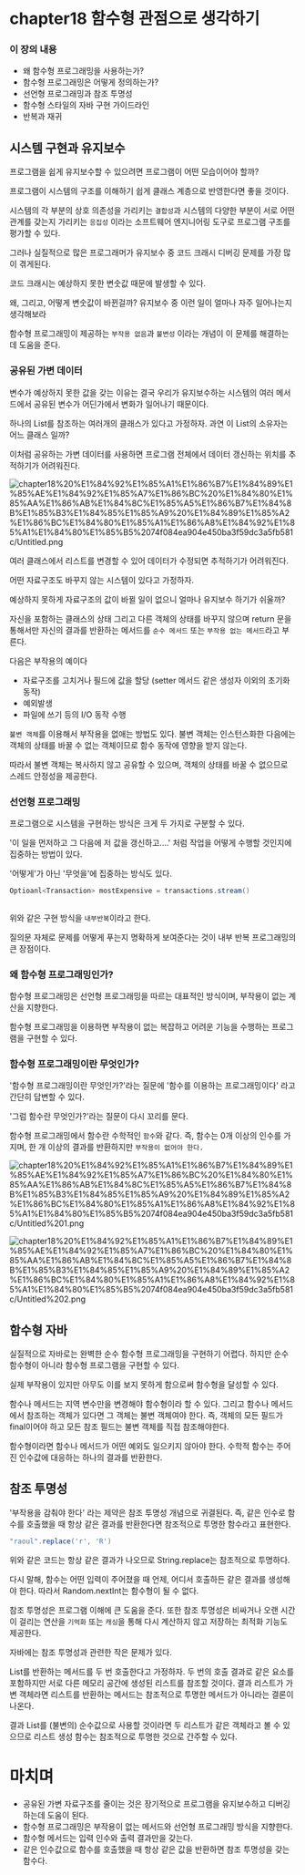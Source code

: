 # chapter18 함수형 관점으로 생각하기

### 이 장의 내용

- 왜 함수형 프로그래밍을 사용하는가?
- 함수형 프로그래밍은 어떻게 정의하는가?
- 선언형 프로그래밍과 참조 투명성
- 함수형 스타일의 자바 구현 가이드라인
- 반복과 재귀

## 시스템 구현과 유지보수

프로그램을 쉽게 유지보수할 수 있으려면 프로그램이 어떤 모습이어야 할까?

프로그램이 시스템의 구조를 이해하기 쉽게 클래스 계층으로 반영한다면 좋을 것이다.

시스템의 각 부분의 상호 의존성을 가리키는 `결합성`과 시스템의 다양한 부분이 서로 어떤 관계를 갖는지 가리키는 `응집성` 이라는 소프트웨어 엔지니어링 도구로 프로그램 구조를 평가할 수 있다.

그러나 실질적으로 많은 프로그래머가 유지보수 중 코드 크래시 디버깅 문제를 가장 많이 겪게된다.

코드 크래시는 예상하지 못한 변숫값 때문에 발생할 수 있다.

왜, 그리고, 어떻게 변숫값이 바뀐걸까? 유지보수 중 이런 일이 얼마나 자주 일어나는지 생각해보라

함수형 프로그래밍이 제공하는 `부작용 없음`과 `불변성` 이라는 개념이 이 문제를 해결하는 데 도움을 준다.

### 공유된 가변 데이터

변수가 예상하지 못한 값을 갖는 이유는 결국 우리가 유지보수하는 시스템의 여러 메서드에서 공유된 변수가 어딘가에서 변화가 일어나기 때문이다.

하나의 List를 참조하는 여러개의 클래스가 있다고 가정하자. 과연 이 List의 소유자는 어느 클래스 일까?

이처럼 공유하는 가변 데이터를 사용하면 프로그램 전체에서 데이터 갱신하는 위치를 추적하기가 어려워진다.

![chapter18%20%E1%84%92%E1%85%A1%E1%86%B7%E1%84%89%E1%85%AE%E1%84%92%E1%85%A7%E1%86%BC%20%E1%84%80%E1%85%AA%E1%86%AB%E1%84%8C%E1%85%A5%E1%86%B7%E1%84%8B%E1%85%B3%E1%84%85%E1%85%A9%20%E1%84%89%E1%85%A2%E1%86%BC%E1%84%80%E1%85%A1%E1%86%A8%E1%84%92%E1%85%A1%E1%84%80%E1%85%B5%2074f084ea904e450ba3f59dc3a5fb581c/Untitled.png](chapter18%20%E1%84%92%E1%85%A1%E1%86%B7%E1%84%89%E1%85%AE%E1%84%92%E1%85%A7%E1%86%BC%20%E1%84%80%E1%85%AA%E1%86%AB%E1%84%8C%E1%85%A5%E1%86%B7%E1%84%8B%E1%85%B3%E1%84%85%E1%85%A9%20%E1%84%89%E1%85%A2%E1%86%BC%E1%84%80%E1%85%A1%E1%86%A8%E1%84%92%E1%85%A1%E1%84%80%E1%85%B5%2074f084ea904e450ba3f59dc3a5fb581c/Untitled.png)

여러 클래스에서 리스트를 변경할 수 있어 데이터가 수정되면 추적하기가 어려워진다.

어떤 자료구조도 바꾸지 않는 시스템이 있다고 가정하자.

예상하지 못하게 자료구조의 값이 바뀔 일이 없으니 얼마나 유지보수 하기가 쉬울까?

자신을 포함하는 클래스의 상태 그리고 다른 객체의 상태를 바꾸지 않으며 return 문을 통해서만 자신의 결과를 반환하는 메서드를 `순수 메서드` 또는 `부작용 없는 메서드`라고 부른다.

다음은 부작용의 예이다

- 자료구조를 고치거나 필드에 값을 할당 (setter 메서드 같은 생성자 이외의 초기화 동작)
- 예외발생
- 파일에 쓰기 등의 I/O 동작 수행

`불변 객체`를 이용해서 부작용을 없애는 방법도 있다. 불변 객체는 인스턴스화한 다음에는 객체의 상태를 바꿀 수 없는 객체이므로 함수 동작에 영향을 받지 않는다.

따라서 불변 객체는 복사하지 않고 공유할 수 있으며, 객체의 상태를 바꿀 수 없으므로 스레드 안정성을 제공한다.

### 선언형 프로그래밍

프로그램으로 시스템을 구현하는 방식은 크게 두 가지로 구분할 수 있다.

'이 일을 먼저하고 그 다음에 저 값을 갱신하고....' 처럼 작업을 어떻게 수행할 것인지에 집중하는 방법이 있다.

'어떻게'가  아닌 '무엇을'에 집중하는 방식도 있다.

```java
Optioanl<Transaction> mostExpensive = transactions.stream()
																									.max(comparing(Transaction::getValue));
```

위와 같은 구현 방식을 `내부반복`이라고 한다.

질의문 자체로 문제를 어떻게 푸는지 명확하게 보여준다는 것이 내부 반복 프로그래밍의 큰 장점이다.

### 왜 함수형 프로그래밍인가?

함수형 프로그래밍은 선언형 프로그래밍을 따르는 대표적인 방식이며, 부작용이 없는 계산을 지향한다.

함수형 프로그래밍을 이용하면 부작용이 없는 복잡하고 어려운 기능을 수행하는 프로그램을 구현할 수 있다.

### 함수형 프로그래밍이란 무엇인가?

'함수형 프로그래밍이란 무엇인가?'라는 질문에 '함수를 이용하는 프로그래밍이다' 라고 간단히 답변할 수 있다.

'그럼 함수란 무엇인가?'라는 질문이 다시 꼬리를 문다.

함수형 프로그래밍에서 함수란 수학적인 `함수`와 같다. 즉, 함수는 0개 이상의 인수를 가지며, 한 개 이상의 결과를 반환하지만 `부작용이 없어야 한다.`

![chapter18%20%E1%84%92%E1%85%A1%E1%86%B7%E1%84%89%E1%85%AE%E1%84%92%E1%85%A7%E1%86%BC%20%E1%84%80%E1%85%AA%E1%86%AB%E1%84%8C%E1%85%A5%E1%86%B7%E1%84%8B%E1%85%B3%E1%84%85%E1%85%A9%20%E1%84%89%E1%85%A2%E1%86%BC%E1%84%80%E1%85%A1%E1%86%A8%E1%84%92%E1%85%A1%E1%84%80%E1%85%B5%2074f084ea904e450ba3f59dc3a5fb581c/Untitled%201.png](chapter18%20%E1%84%92%E1%85%A1%E1%86%B7%E1%84%89%E1%85%AE%E1%84%92%E1%85%A7%E1%86%BC%20%E1%84%80%E1%85%AA%E1%86%AB%E1%84%8C%E1%85%A5%E1%86%B7%E1%84%8B%E1%85%B3%E1%84%85%E1%85%A9%20%E1%84%89%E1%85%A2%E1%86%BC%E1%84%80%E1%85%A1%E1%86%A8%E1%84%92%E1%85%A1%E1%84%80%E1%85%B5%2074f084ea904e450ba3f59dc3a5fb581c/Untitled%201.png)

![chapter18%20%E1%84%92%E1%85%A1%E1%86%B7%E1%84%89%E1%85%AE%E1%84%92%E1%85%A7%E1%86%BC%20%E1%84%80%E1%85%AA%E1%86%AB%E1%84%8C%E1%85%A5%E1%86%B7%E1%84%8B%E1%85%B3%E1%84%85%E1%85%A9%20%E1%84%89%E1%85%A2%E1%86%BC%E1%84%80%E1%85%A1%E1%86%A8%E1%84%92%E1%85%A1%E1%84%80%E1%85%B5%2074f084ea904e450ba3f59dc3a5fb581c/Untitled%202.png](chapter18%20%E1%84%92%E1%85%A1%E1%86%B7%E1%84%89%E1%85%AE%E1%84%92%E1%85%A7%E1%86%BC%20%E1%84%80%E1%85%AA%E1%86%AB%E1%84%8C%E1%85%A5%E1%86%B7%E1%84%8B%E1%85%B3%E1%84%85%E1%85%A9%20%E1%84%89%E1%85%A2%E1%86%BC%E1%84%80%E1%85%A1%E1%86%A8%E1%84%92%E1%85%A1%E1%84%80%E1%85%B5%2074f084ea904e450ba3f59dc3a5fb581c/Untitled%202.png)

## 함수형 자바

실질적으로 자바로는 완벽한 순수 함수형 프로그래밍을 구현하기 어렵다. 하지만 순수 함수형이 아니라 함수형 프로그램을 구현할 수 있다.

실제 부작용이 있지만 아무도 이를 보지 못하게 함으로써 함수형을 달성할 수 있다.

함수나 메서드는 지역 변수만을 변경해야 함수형이라 할 수 있다. 그리고 함수나 메서드에서 참조하는 객체가 있다면 그 객체는 불변 객체여야 한다. 즉, 객체의 모든 필드가 final이어야 하고 모든 참조 필드는 불변 객체를 직접 참조해야한다.

함수형이라면 함수나 메서드가 어떤 예외도 일으키지 않아야 한다. 수학적 함수는 주어진 인수값에 대응하는 하나의 결과를 반환한다.

## 참조 투명성

'부작용을 감춰야 한다' 라는 제약은 참조 투명성 개념으로 귀결된다. 즉, 같은 인수로 함수를 호출했을 때 항상 같은 결과를 반환한다면 참조적으로 투명한 함수라고 표현한다.

```java
"raoul".replace('r', 'R')
```

위와 같은 코드는 항상 같은 결과가 나오므로 String.replace는 참조적으로 투명하다.

다시 말해, 함수는 어떤 입력이 주어졌을 때 언제, 어디서 호출하든 같은 결과를 생성해야 한다. 따라서 Random.nextInt는 함수형이 될 수 없다.

참조 투명성은 프로그램 이해에 큰 도움을 준다. 또한 참조 투명성은 비싸거나 오랜 시간이 걸리는 연산을 `기억화` 또는 `캐싱`을 통해 다시 계산하지 않고 저장하는 최적화 기능도 제공한다.

자바에는 참조 투명성과 관련한 작은 문제가 있다.

List를 반환하는 메서드를 두 번 호출한다고 가정하자. 두 번의 호출 결과로 같은 요소를 포함하지만 서로 다른 메모리 공간에 생성된 리스트를 참조할 것이다. 결과 리스트가 가변 객체라면 리스트를 반환하는 메서드는 참조적으로 투명한 메서드가 아니라는 결론이 나온다.

결과 List를 (불변의) 순수값으로 사용할 것이라면 두 리스트가 같은 객체라고 볼 수 있으므로 리스트 생성 함수는 참조적으로 투명한 것으로 간주할 수 있다.

# 마치며

- 공유된 가변 자료구조를 줄이는 것은 장기적으로 프로그램을 유지보수하고 디버깅하는데 도움이 된다.
- 함수형 프로그래밍은 부작용이 없는 메서드와 선언형 프로그래밍 방식을 지향한다.
- 함수형 메서드는 입력 인수와 출력 결과만을 갖는다.
- 같은 인수값으로 함수를 호출했을 때 항상 같은 값을 반환하면 참조 투명성을 갖는 함수다.